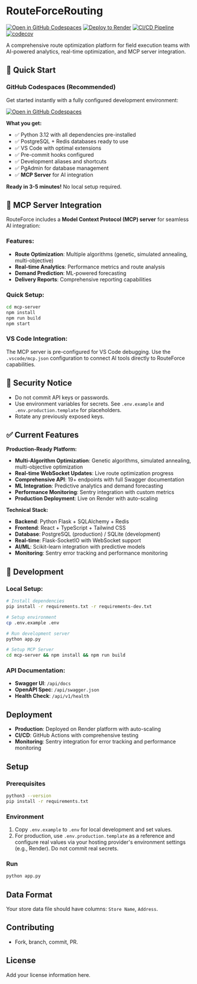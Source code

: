 # RouteForceRouting

[![Open in GitHub Codespaces](https://img.shields.io/badge/Open%20in-Codespaces-blue?logo=github)](https://github.com/codespaces/new?hide_repo_select=true&ref=main&repo=ApacheEcho/RouteForceRouting)
[![Deploy to Render](https://img.shields.io/badge/Deploy%20to-Render-46e3b7.svg)](https://render.com/deploy?repo=https://github.com/ApacheEcho/RouteForceRouting)
[![CI/CD Pipeline](https://github.com/ApacheEcho/RouteForceRouting/workflows/RouteForce%20CI%2FCD%20Pipeline/badge.svg)](https://github.com/ApacheEcho/RouteForceRouting/actions)
[![codecov](https://codecov.io/gh/ApacheEcho/RouteForceRouting/branch/main/graph/badge.svg)](https://codecov.io/gh/ApacheEcho/RouteForceRouting)

A comprehensive route optimization platform for field execution teams with AI-powered analytics, real-time optimization, and MCP server integration.

## 🚀 Quick Start

### GitHub Codespaces (Recommended)
Get started instantly with a fully configured development environment:

[![Open in GitHub Codespaces](https://img.shields.io/badge/Open%20in-Codespaces-blue?logo=github&style=for-the-badge)](https://github.com/codespaces/new?hide_repo_select=true&ref=main&repo=ApacheEcho/RouteForceRouting)

**What you get:**
- ✅ Python 3.12 with all dependencies pre-installed
- ✅ PostgreSQL + Redis databases ready to use
- ✅ VS Code with optimal extensions
- ✅ Pre-commit hooks configured
- ✅ Development aliases and shortcuts
- ✅ PgAdmin for database management
- ✅ **MCP Server** for AI integration

**Ready in 3-5 minutes!** No local setup required.

## 🤖 MCP Server Integration

RouteForce includes a **Model Context Protocol (MCP) server** for seamless AI integration:

### Features:
- **Route Optimization**: Multiple algorithms (genetic, simulated annealing, multi-objective)
- **Real-time Analytics**: Performance metrics and route analysis
- **Demand Prediction**: ML-powered forecasting
- **Delivery Reports**: Comprehensive reporting capabilities

### Quick Setup:
```bash
cd mcp-server
npm install
npm run build
npm start
```

### VS Code Integration:
The MCP server is pre-configured for VS Code debugging. Use the `.vscode/mcp.json` configuration to connect AI tools directly to RouteForce capabilities.

## 🚨 Security Notice

- Do not commit API keys or passwords.
- Use environment variables for secrets. See `.env.example` and `.env.production.template` for placeholders.
- Rotate any previously exposed keys.

## ✅ Current Features

**Production-Ready Platform:**
- **Multi-Algorithm Optimization**: Genetic algorithms, simulated annealing, multi-objective optimization
- **Real-time WebSocket Updates**: Live route optimization progress
- **Comprehensive API**: 19+ endpoints with full Swagger documentation
- **ML Integration**: Predictive analytics and demand forecasting
- **Performance Monitoring**: Sentry integration with custom metrics
- **Production Deployment**: Live on Render with auto-scaling

**Technical Stack:**
- **Backend**: Python Flask + SQLAlchemy + Redis
- **Frontend**: React + TypeScript + Tailwind CSS
- **Database**: PostgreSQL (production) / SQLite (development)
- **Real-time**: Flask-SocketIO with WebSocket support
- **AI/ML**: Scikit-learn integration with predictive models
- **Monitoring**: Sentry error tracking and performance monitoring

## 🔧 Development

### Local Setup:
```bash
# Install dependencies
pip install -r requirements.txt -r requirements-dev.txt

# Setup environment
cp .env.example .env

# Run development server
python app.py

# Setup MCP Server
cd mcp-server && npm install && npm run build
```

### API Documentation:
- **Swagger UI**: `/api/docs`
- **OpenAPI Spec**: `/api/swagger.json`
- **Health Check**: `/api/v1/health`

## Deployment

- **Production**: Deployed on Render platform with auto-scaling
- **CI/CD**: GitHub Actions with comprehensive testing
- **Monitoring**: Sentry integration for error tracking and performance monitoring

## Setup

### Prerequisites

```bash
python3 --version
pip install -r requirements.txt
```

### Environment

1. Copy `.env.example` to `.env` for local development and set values.
2. For production, use `.env.production.template` as a reference and configure real values via your hosting provider's environment settings (e.g., Render). Do not commit real secrets.

### Run

```bash
python app.py
```

## Data Format

Your store data file should have columns: `Store Name`, `Address`.

## Contributing

- Fork, branch, commit, PR.

## License

Add your license information here.